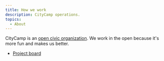 ```yaml
---
title: How we work
description: CityCamp operations.
topics:
  - About
---
```


CityCamp is an [open civic organization](https://oco.govfresh.com). We work in the open because it's more fun and makes us better.

- [Project board](https://github.com/orgs/CityCamp/projects/1/views/1)